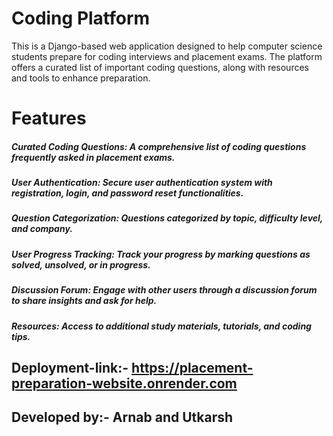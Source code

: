 # Coding Platform
This is a Django-based web application designed to help computer science students prepare for coding interviews and placement exams. The platform offers a curated list of important coding questions, along with resources and tools to enhance preparation.

# Features
##### Curated Coding Questions: A comprehensive list of coding questions frequently asked in placement exams.
##### User Authentication: Secure user authentication system with registration, login, and password reset functionalities.
##### Question Categorization: Questions categorized by topic, difficulty level, and company.
##### User Progress Tracking: Track your progress by marking questions as solved, unsolved, or in progress.
##### Discussion Forum: Engage with other users through a discussion forum to share insights and ask for help.
##### Resources: Access to additional study materials, tutorials, and coding tips.

## Deployment-link:- https://placement-preparation-website.onrender.com
## Developed by:- Arnab and Utkarsh
